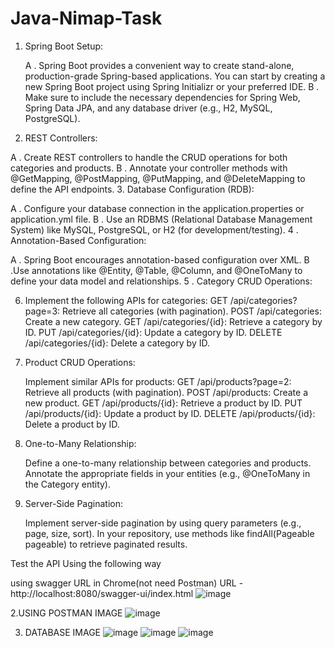 # Java-Nimap-Task

1. Spring Boot Setup:

    A . Spring Boot provides a convenient way to create stand-alone, production-grade Spring-based applications. You can start by creating a new Spring Boot project using Spring Initializr or your preferred IDE.
    B . Make sure to include the necessary dependencies for Spring Web, Spring Data JPA, and any database driver (e.g., H2, MySQL, PostgreSQL).
2. REST Controllers:

  A . Create REST controllers to handle the CRUD operations for both categories and products.
  B . Annotate your controller methods with @GetMapping, @PostMapping, @PutMapping, and @DeleteMapping to define the API endpoints.
3. Database Configuration (RDB):

  A . Configure your database connection in the application.properties or application.yml file.
  B .  Use an RDBMS (Relational Database Management System) like MySQL, PostgreSQL, or H2 (for development/testing).
4 . Annotation-Based Configuration:

  A . Spring Boot encourages annotation-based configuration over XML.
  B   .Use annotations like @Entity, @Table, @Column, and @OneToMany to define your data model and relationships.
5 . Category CRUD Operations:

6. Implement the following APIs for categories:
      GET /api/categories?page=3: Retrieve all categories (with pagination).
      POST /api/categories: Create a new category.
      GET /api/categories/{id}: Retrieve a category by ID.
      PUT /api/categories/{id}: Update a category by ID.
      DELETE /api/categories/{id}: Delete a category by ID.
7. Product CRUD Operations:

      Implement similar APIs for products:
      GET /api/products?page=2: Retrieve all products (with pagination).
      POST /api/products: Create a new product.
      GET /api/products/{id}: Retrieve a product by ID.
      PUT /api/products/{id}: Update a product by ID.
      DELETE /api/products/{id}: Delete a product by ID.
8. One-to-Many Relationship:

      Define a one-to-many relationship between categories and products.
      Annotate the appropriate fields in your entities (e.g., @OneToMany in the Category entity).
9. Server-Side Pagination:

     Implement server-side pagination by using query parameters (e.g., page, size, sort).
     In your repository, use methods like findAll(Pageable pageable) to retrieve paginated results.

Test the API Using the following way

using swagger URL in Chrome(not need Postman)
URL - http://localhost:8080/swagger-ui/index.html
![image](https://github.com/user-attachments/assets/b353068e-d6a7-4ddb-89c6-525a48e3689f)

2.USING POSTMAN IMAGE
![image](https://github.com/user-attachments/assets/de922ba2-7b94-4f9e-8653-d3e6739a394b)

3. DATABASE IMAGE
   ![image](https://github.com/user-attachments/assets/76a12408-a8b3-4605-bd51-759b961c9966)
   ![image](https://github.com/user-attachments/assets/c20098f5-9206-4fcc-b01b-dd7cf49433b2)
  ![image](https://github.com/user-attachments/assets/d34fb1a3-1855-4478-9b09-c21dce752a2b)




 



